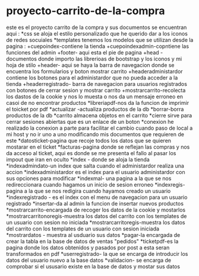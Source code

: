 # proyecto-carrito-de-la-compra
este es el proyecto carrito de la compra y sus documentos se encuentran aqui :
*css se aloja el estilo personalizado que he querido dar a los iconos de redes socuiales 
*templates tenemos los modelos que se utilizan desde la pagina :
 +cuepoindex-contiene la tienda 
 +cuepoindexadmin-copntiene las funciones del admin
 +footer- aqui esta el pie de pagina
 +head - documentos donde importo las librerioas de bootstrap y los iconos y mi hoja de stilo 
 +header- aqui se haya la barra de navegacion donde se encuentra los formularios y boton mostrar carrito
 +headeradministardor contiene los botones para el administardor que no pueda acceder a la tienda 
 +headerregistrado- barra de navegacion para usuarios registrados con botones de cerrar sesion y mostrar carrito
 +mostrarcarrito-recolecta los dastos de la cookie y nos lo muesta o nos da un mensaje erroneo en casoi de no encontrar productos 
*libreriapdf-nos da la funcion de imprimir el toicket por pdf 
*actualizar -actualiza productos de la db 
*borrar-borra productos de la db
*carrito  almacena objetos en el carrito
*cierre  sirve para cerrar sesiones abiertas que es un enlace de un boton
*conexion he realizado la conexion a parte para facilitar el cambio cuando paso de local a mi host y no ir uno a uno modificando mis documentos que requieren de este
*datosticket-pagina que recoje todos los datos que se quieren mostarar en el ticket 
*facturas-pagina donde se reflejan las compras y nos da acceso al ticket, aqui es donde se me presenta el fallo al pasar los impout que iran en oculto
*index - donde se aloja la tienda 
*indexadmindato-un index que salta cuando el administardor realiza una accion
*indexadministardor es el index para el usuario administardor con sus opciones para modificar 
*indexmal- una pagina a la que se nos redireccionara cuando hagamos un inicio de sesion erroneo
*indexregis- pagina a la que se nos redigira cuando hayamos creado un usuario
*indexregistrado - es el index con el menu de navegacion para un usuario registrado
*insertar-da al admin la funcion de insertar nuevos productos  
*mostrarcarrito-encargada de recoger los datos de la cookie y mostarlos 
*mostrarcarritonoregis-muestra los datos del carrito con los templates de un usuario con sesion no iniciada
*mostrarcarritoregis-muestra los datos del carrito con los templates de un usuario con sesion iniciada
*mostrardatos - muestra al usduario sus datos 
*pagar-la encargada de crear la tabla en la base de datos de ventas "pedidos"
*ticketpdf-es la pagina donde los datos obtenidos y pasados por post a esta seran transformados en pdf
*userregistrado- la que se encarga de introducir los datos del usuario nuevo a la base datos 
*validacion- se encarga de comprobar si el ususario existe en la base de datos y mostar sus datos


